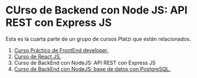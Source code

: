 # CUrso de Backend con Node JS: API REST con Express JS

Esta es la cuarta parte de un grupo de cursos Platzi que están relacionados. 

1. [Curso Práctico de FrontEnd developer.](https://github.com/andreiarriaza/online-shop-html-css)
2. [Curso de React JS.](https://github.com/andreiarriaza/online-shop-react)
3. Curso de BackEnd con NodeJS: API REST con Express JS
3. [Curso de BackEnd con NodeJS: base de datos con PostgreSQL.](https://github.com/andreiarriaza/online-shop-posgreSQL)
